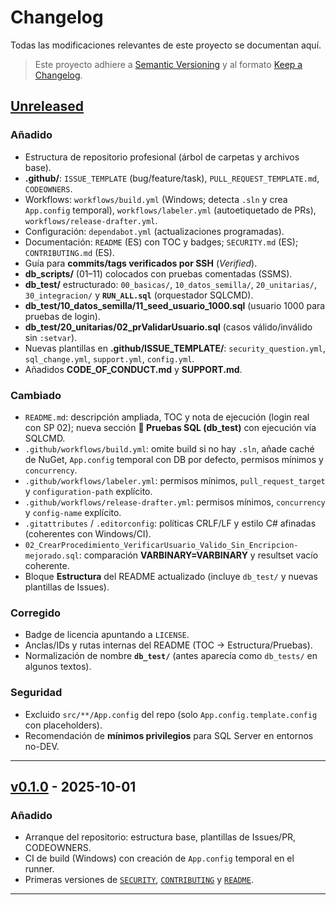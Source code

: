 # Changelog
Todas las modificaciones relevantes de este proyecto se documentan aquí.

> Este proyecto adhiere a [Semantic Versioning](https://semver.org/) y al formato
> [Keep a Changelog](https://keepachangelog.com/en/1.1.0/).

## [Unreleased]
### Añadido
- Estructura de repositorio profesional (árbol de carpetas y archivos base).
- **.github/**: `ISSUE_TEMPLATE` (bug/feature/task), `PULL_REQUEST_TEMPLATE.md`, `CODEOWNERS`.
- Workflows: `workflows/build.yml` (Windows; detecta `.sln` y crea `App.config` temporal),
  `workflows/labeler.yml` (autoetiquetado de PRs), `workflows/release-drafter.yml`.
- Configuración: `dependabot.yml` (actualizaciones programadas).
- Documentación: `README` (ES) con TOC y badges; `SECURITY.md` (ES); `CONTRIBUTING.md` (ES).
- Guía para **commits/tags verificados por SSH** (*Verified*).
- **db_scripts/** (01–11) colocados con pruebas comentadas (SSMS).
- **db_test/** estructurado: `00_basicas/`, `10_datos_semilla/`, `20_unitarias/`, `30_integracion/` y **`RUN_ALL.sql`** (orquestador SQLCMD).
- **db_test/10_datos_semilla/11_seed_usuario_1000.sql** (usuario 1000 para pruebas de login).
- **db_test/20_unitarias/02_prValidarUsuario.sql** (casos válido/inválido sin `:setvar`).
- Nuevas plantillas en **.github/ISSUE_TEMPLATE/**: `security_question.yml`, `sql_change.yml`, `support.yml`, `config.yml`.
- Añadidos **CODE_OF_CONDUCT.md** y **SUPPORT.md**.

### Cambiado
- `README.md`: descripción ampliada, TOC y nota de ejecución (login real con SP 02); nueva sección **🧪 Pruebas SQL (db_test)** con ejecución vía SQLCMD.
- `.github/workflows/build.yml`: omite build si no hay `.sln`, añade caché de NuGet, `App.config` temporal con DB por defecto, permisos mínimos y `concurrency`.
- `.github/workflows/labeler.yml`: permisos mínimos, `pull_request_target` y `configuration-path` explícito.
- `.github/workflows/release-drafter.yml`: permisos mínimos, `concurrency` y `config-name` explícito.
- `.gitattributes` / `.editorconfig`: políticas CRLF/LF y estilo C# afinadas (coherentes con Windows/CI).
- `02_CrearProcedimiento_VerificarUsuario_Valido_Sin_Encripcion-mejorado.sql`: comparación **VARBINARY=VARBINARY** y resultset vacío coherente.
- Bloque **Estructura** del README actualizado (incluye `db_test/` y nuevas plantillas de Issues).

### Corregido
- Badge de licencia apuntando a `LICENSE`.
- Anclas/IDs y rutas internas del README (TOC → Estructura/Pruebas).
- Normalización de nombre **`db_test/`** (antes aparecía como `db_tests/` en algunos textos).

### Seguridad
- Excluido `src/**/App.config` del repo (solo `App.config.template.config` con placeholders).
- Recomendación de **mínimos privilegios** para SQL Server en entornos no-DEV.

---

## [v0.1.0] - 2025-10-01
### Añadido
- Arranque del repositorio: estructura base, plantillas de Issues/PR, CODEOWNERS.
- CI de build (Windows) con creación de `App.config` temporal en el runner.
- Primeras versiones de [`SECURITY`](./SECURITY.md), [`CONTRIBUTING`](./CONTRIBUTING.md) y [`README`](./README.md).

---

[Unreleased]: https://github.com/recm0708/SuiteMDI-EduSQL/compare/v0.1.0...HEAD
[v0.1.0]: https://github.com/recm0708/SuiteMDI-EduSQL/releases/tag/v0.1.0